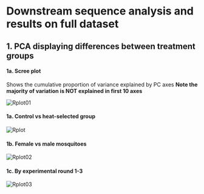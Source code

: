 # Downstream sequence analysis and results on full dataset

## 1. PCA displaying differences between treatment groups

#### 1a. Scree plot 
Shows the cumulative proportion of variance explained by PC axes
**Note the majority of variation is NOT explained in first 10 axes**

![Rplot01](https://github.com/lcouper/MosquitoThermalSelection/assets/10873177/1b7bca27-35ab-4e21-9b55-7da657531834)

#### 1a. Control vs heat-selected group
![Rplot](https://github.com/lcouper/MosquitoThermalSelection/assets/10873177/43c324de-412e-48a6-9365-4482694b3d96)

#### 1b. Female vs male mosquitoes
![Rplot02](https://github.com/lcouper/MosquitoThermalSelection/assets/10873177/a23e1fdc-d3b3-4930-8f3e-6b4100d71c52)

#### 1c. By experimental round 1-3
![Rplot03](https://github.com/lcouper/MosquitoThermalSelection/assets/10873177/00fc1b11-f8ae-4001-8cef-564fa6aace2c)
